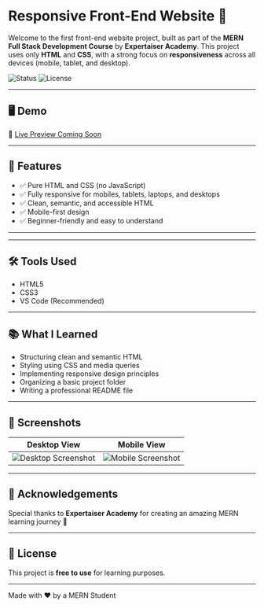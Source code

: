 # Responsive Front-End Website 🚀

Welcome to the first front-end website project, built as part of the **MERN Full Stack Development Course** by **Expertaiser Academy**. This project uses only **HTML** and **CSS**, with a strong focus on **responsiveness** across all devices (mobile, tablet, and desktop).

![Status](https://img.shields.io/badge/Status-Completed-brightgreen) ![License](https://img.shields.io/badge/License-Free-blue)

---

## 🖥️ Demo

🌟 [Live Preview Coming Soon](#)  
<!-- Replace # with your live website link later -->

---

## 🚀 Features

- ✅ Pure HTML and CSS (no JavaScript)
- ✅ Fully responsive for mobiles, tablets, laptops, and desktops
- ✅ Clean, semantic, and accessible HTML
- ✅ Mobile-first design
- ✅ Beginner-friendly and easy to understand

---

---

## 🛠️ Tools Used

- HTML5
- CSS3
- VS Code (Recommended)

---

## 📚 What I Learned

- Structuring clean and semantic HTML
- Styling using CSS and media queries
- Implementing responsive design principles
- Organizing a basic project folder
- Writing a professional README file

---

## 📸 Screenshots

<!-- You can add screenshots here when your website is ready -->

| Desktop View | Mobile View |
|:------------:|:-----------:|
| ![Desktop Screenshot](#) | ![Mobile Screenshot](#) |

---

## 🙏 Acknowledgements

Special thanks to **Expertaiser Academy** for creating an amazing MERN learning journey 🚀

---

## 📜 License

This project is **free to use** for learning purposes.

---

Made with ❤️ by a MERN Student
